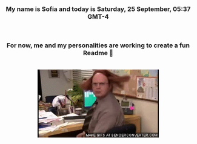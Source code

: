 


<div align="center">
<h3 >My name is Sofia and today is Saturday, 25 September, 05:37 GMT-4</h3><br>
<h3 >For now, me and my personalities are working to create a fun Readme 👋
</h3><br>
<img src='img/dwight.gif' alt='working...'/>
</div>
